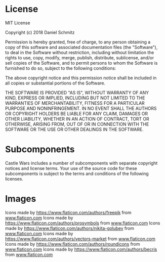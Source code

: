 # License

MIT License

Copyright (c) 2018 Daniel Schmitz

Permission is hereby granted, free of charge, to any person obtaining a copy
of this software and associated documentation files (the "Software"), to deal
in the Software without restriction, including without limitation the rights
to use, copy, modify, merge, publish, distribute, sublicense, and/or sell
copies of the Software, and to permit persons to whom the Software is
furnished to do so, subject to the following conditions:

The above copyright notice and this permission notice shall be included in all
copies or substantial portions of the Software.

THE SOFTWARE IS PROVIDED "AS IS", WITHOUT WARRANTY OF ANY KIND, EXPRESS OR
IMPLIED, INCLUDING BUT NOT LIMITED TO THE WARRANTIES OF MERCHANTABILITY,
FITNESS FOR A PARTICULAR PURPOSE AND NONINFRINGEMENT. IN NO EVENT SHALL THE
AUTHORS OR COPYRIGHT HOLDERS BE LIABLE FOR ANY CLAIM, DAMAGES OR OTHER
LIABILITY, WHETHER IN AN ACTION OF CONTRACT, TORT OR OTHERWISE, ARISING FROM,
OUT OF OR IN CONNECTION WITH THE SOFTWARE OR THE USE OR OTHER DEALINGS IN THE
SOFTWARE.
   

# Subcomponents

Castle Wars includes a number of subcomponents with 
separate copyright notices and license terms. Your use 
of the source code for these subcomponents is subject to 
the terms and conditions of the following licenses. 


# Images

Icons made by https://www.flaticon.com/authors/freepik from www.flaticon.com
Icons made by https://www.flaticon.com/authors/prosymbols from www.flaticon.com 
Icons made by https://www.flaticon.com/authors/nikita-golubev from www.flaticon.com 
Icons made by https://www.flaticon.com/authors/vectors-market from www.flaticon.com 
Icons made by https://www.flaticon.com/authors/roundicons from www.flaticon.com 
Icons made by https://www.flaticon.com/authors/becris from www.flaticon.com 

